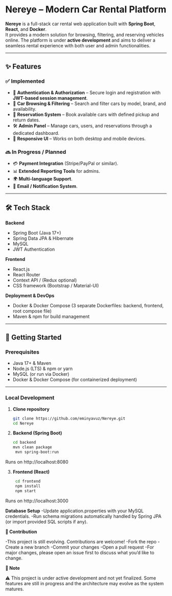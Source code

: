 # Nereye – Modern Car Rental Platform

**Nereye** is a full-stack car rental web application built with **Spring Boot**, **React**, and **Docker**.  
It provides a modern solution for browsing, filtering, and reserving vehicles online. The platform is under **active development** and aims to deliver a seamless rental experience with both user and admin functionalities.

---

## ✨ Features

### ✅ Implemented
- 🔐 **Authentication & Authorization** – Secure login and registration with **JWT-based session management**.  
- 🚗 **Car Browsing & Filtering** – Search and filter cars by model, brand, and availability.  
- 📅 **Reservation System** – Book available cars with defined pickup and return dates.  
- 🛠️ **Admin Panel** – Manage cars, users, and reservations through a dedicated dashboard.  
- 📱 **Responsive UI** – Works on both desktop and mobile devices.  

### 🔜 In Progress / Planned
- 💳 **Payment Integration** (Stripe/PayPal or similar).  
- 📊 **Extended Reporting Tools** for admins.  
- 🌍 **Multi-language Support**.  
- 🔔 **Email / Notification System**.  

---

## 🛠️ Tech Stack

**Backend**  
- Spring Boot (Java 17+)  
- Spring Data JPA & Hibernate  
- MySQL  
- JWT Authentication  

**Frontend**  
- React.js  
- React Router  
- Context API / (Redux optional)  
- CSS framework (Bootstrap / Material-UI)  

**Deployment & DevOps**  
- Docker & Docker Compose (3 separate Dockerfiles: backend, frontend, root compose file)  
- Maven & npm for build management  

---

## 🚀 Getting Started

### Prerequisites
- Java 17+ & Maven  
- Node.js (LTS) & npm or yarn  
- MySQL (or run via Docker)  
- Docker & Docker Compose (for containerized deployment)  

---

### Local Development

1. **Clone repository**
   ```bash
   git clone https://github.com/eminyavuz/Nereye.git
   cd Nereye
   
2. **Backend (Spring Boot)**
   ```bash
   cd backend
   mvn clean package
    mvn spring-boot:run

Runs on http://localhost:8080

3. **Frontend (React)**
   ```bash
    cd frontend
    npm install
    npm start
Runs on http://localhost:3000



**Database Setup**
-Update application.properties with your MySQL credentials.
-Run schema migrations automatically handled by Spring JPA (or import provided SQL scripts if any).


**🤝 Contribution**

-This project is still evolving. Contributions are welcome!
-Fork the repo
-Create a new branch
-Commit your changes
-Open a pull request
-For major changes, please open an issue first to discuss what you’d like to change.

**📌 Note**

⚠️ This project is under active development and not yet finalized.
Some features are still in progress and the architecture may evolve as the system matures.
